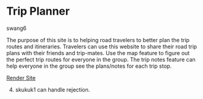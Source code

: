 # Trip Planner
swang6

The purpose of this site is to helping road travelers to better plan the trip routes and itineraries.
Travelers can use this website to share their road trip plans with their friends and trip-mates.
Use the map feature to figure out the perfect trip routes for everyone in the group. The trip notes feature
can help everyone in the group see the plans/notes for each trip stop.

[Render Site](https://trip-planner-2ozd.onrender.com)

4. skukuk1 can handle rejection.
